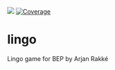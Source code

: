 ![](https://github.com/ArjanRakke/lingo/workflows/tests/badge.svg) [![Coverage](http://localhost:9000/api/project_badges/measure?project=com.bep%3Alingo&metric=coverage)](http://localhost:9000/dashboard?id=com.bep%3Alingo)
# lingo
Lingo game for BEP by Arjan Rakké
